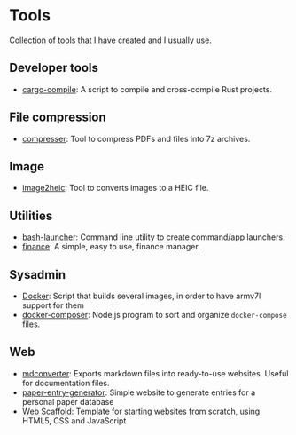 # Tools

Collection of tools that I have created and I usually use.

## Developer tools

- [cargo-compile](cargo-compile/): A script to compile and cross-compile Rust projects.

## File compression

- [compresser](compresser/): Tool to compress PDFs and files into 7z archives.

## Image

- [image2heic](image2heic/): Tool to converts images to a HEIC file.

## Utilities

- [bash-launcher](bash-launcher/): Command line utility to create command/app launchers.
- [finance](finance/): A simple, easy to use, finance manager.

## Sysadmin

- [Docker](docker/): Script that builds several images, in order to have armv7l support for them
- [docker-composer](docker-composer): Node.js program to sort and organize `docker-compose` files.

## Web

- [mdconverter](mdconverter/): Exports markdown files into ready-to-use websites. Useful for documentation files.
- [paper-entry-generator](paper-entry-generator/): Simple website to generate entries for a personal paper database
- [Web Scaffold](web-scaffold/): Template for starting websites from scratch, using HTML5, CSS and JavaScript
